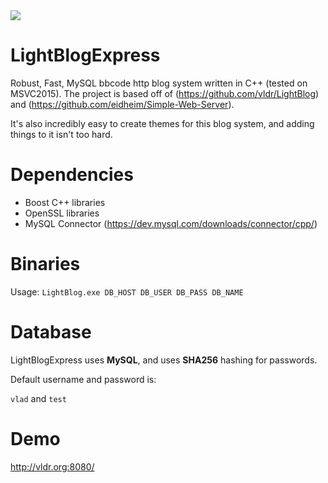 <img src="http://cdn.vldr.org/C9Jd9H.png" />

# LightBlogExpress
Robust, Fast, MySQL bbcode http blog system written in C++ (tested on MSVC2015). The project is based off of (https://github.com/vldr/LightBlog) and (https://github.com/eidheim/Simple-Web-Server).

It's also incredibly easy to create themes for this blog system, and adding things to it isn't too hard.

# Dependencies
* Boost C++ libraries
* OpenSSL libraries
* MySQL Connector (https://dev.mysql.com/downloads/connector/cpp/)

# Binaries
Usage: `LightBlog.exe DB_HOST DB_USER DB_PASS DB_NAME`

# Database
LightBlogExpress uses <b>MySQL</b>, and uses <b>SHA256</b> hashing for passwords.

Default username and password is:

`vlad` and `test`

# Demo 
http://vldr.org:8080/


